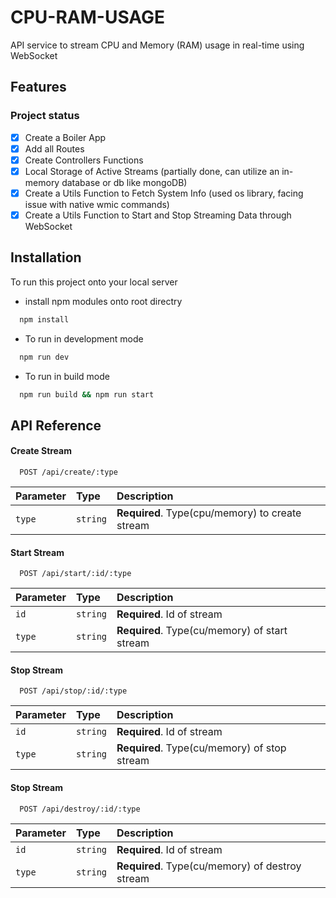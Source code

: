 # CPU-RAM-USAGE

API service to stream CPU and Memory (RAM) usage in real-time using WebSocket

## Features

### Project status

- [x] Create a Boiler App
- [x] Add all Routes
- [x] Create Controllers Functions
- [x] Local Storage of Active Streams (partially done, can utilize an in-memory database or db like mongoDB)
- [x] Create a Utils Function to Fetch System Info (used os library, facing issue with native wmic commands)
- [x] Create a Utils Function to Start and Stop Streaming Data through WebSocket

## Installation

To run this project onto your local server

- install npm modules onto root directry

```bash
  npm install
```

- To run in development mode

```bash
  npm run dev
```

- To run in build mode

```bash
  npm run build && npm run start
```

## API Reference

#### Create Stream

```http
  POST /api/create/:type
```

| Parameter | Type     | Description                                     |
| :-------- | :------- | :---------------------------------------------- |
| `type`    | `string` | **Required**. Type(cpu/memory) to create stream |

#### Start Stream

```http
  POST /api/start/:id/:type
```

| Parameter | Type     | Description                                   |
| :-------- | :------- | :-------------------------------------------- |
| `id`      | `string` | **Required**. Id of stream                    |
| `type`    | `string` | **Required**. Type(cu/memory) of start stream |

#### Stop Stream

```http
  POST /api/stop/:id/:type
```

| Parameter | Type     | Description                                  |
| :-------- | :------- | :------------------------------------------- |
| `id`      | `string` | **Required**. Id of stream                   |
| `type`    | `string` | **Required**. Type(cu/memory) of stop stream |

#### Stop Stream

```http
  POST /api/destroy/:id/:type
```

| Parameter | Type     | Description                                     |
| :-------- | :------- | :---------------------------------------------- |
| `id`      | `string` | **Required**. Id of stream                      |
| `type`    | `string` | **Required**. Type(cu/memory) of destroy stream |
